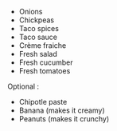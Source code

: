 * Onions
* Chickpeas
* Taco spices
* Taco sauce
* Crème fraiche
* Fresh salad
* Fresh cucumber
* Fresh tomatoes

Optional :
* Chipotle paste
* Banana (makes it creamy)
* Peanuts (makes it crunchy)
